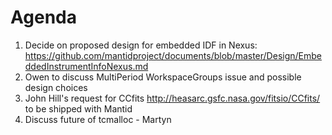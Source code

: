 Agenda
======
1. Decide on proposed design for embedded IDF in Nexus: https://github.com/mantidproject/documents/blob/master/Design/EmbeddedInstrumentInfoNexus.md
2. Owen to discuss MultiPeriod WorkspaceGroups issue and possible design choices
3. John Hill's request for CCfits http://heasarc.gsfc.nasa.gov/fitsio/CCfits/ to be shipped with Mantid
4. Discuss future of tcmalloc - Martyn
